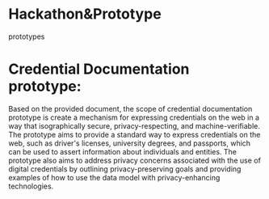 # Hackathon&Prototype
prototypes
# Credential Documentation prototype:
Based on the provided document, the scope of credential documentation prototype is create a mechanism for expressing credentials on the web in a way that isographically secure, privacy-respecting, and machine-verifiable. The prototype aims to provide a standard way to express credentials on the web, such as driver's licenses, university degrees, and passports, which can be used to assert information about individuals and entities. The prototype also aims to address privacy concerns associated with the use of digital credentials by outlining privacy-preserving goals and providing examples of how to use the data model with privacy-enhancing technologies.
